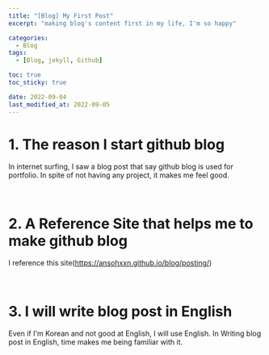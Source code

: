 ```yaml
---
title: "[Blog] My First Post"
excerpt: "making blog's content first in my life, I'm so happy"

categories:
  - Blog
tags:
  - [Blog, jekyll, Github]

toc: true
toc_sticky: true

date: 2022-09-04
last_modified_at: 2022-09-05
---
```


# 1. The reason I start github blog

In internet surfing, I saw a blog post that say github blog is used for portfolio. In spite of not having any project, it makes me feel good.

<br>

# 2. A Reference Site that helps me to make github blog

I reference this site(https://ansohxxn.github.io/blog/posting/)

<br>

# 3. I will write blog post in English

Even if I'm Korean and not good at English, I will use English. In Writing blog post in English, time makes me being familiar with it.

